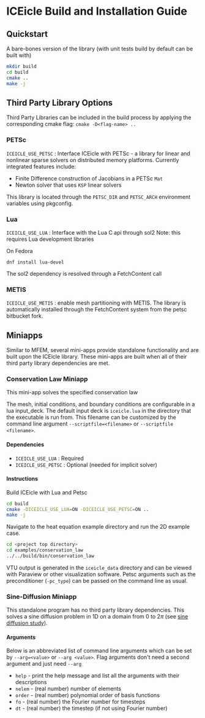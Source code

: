 # ICEicle Build and Installation Guide
## Quickstart
A bare-bones version of the library (with unit tests build by default can be built with)
```bash
mkdir build 
cd build 
cmake .. 
make -j
```

## Third Party Library Options

Third Party Libraries can be included in the build process by applying the corresponding cmake flag: `cmake -D<flag-name> ..`

### PETSc
`ICEICLE_USE_PETSC` : Interface ICEicle with PETSc - a library for linear and nonlinear sparse solvers on distributed memory platforms. Currently integrated features include:
- Finite Difference construction of Jacobians in a PETSc `Mat`
- Newton solver that uses `KSP` linear solvers

This library is located through the `PETSC_DIR` and `PETSC_ARCH` environment variables using pkgconfig.

### Lua 
`ICEICLE_USE_LUA` : Interface with the Lua C api through sol2
Note: this requires Lua development libraries


On Fedora
```
dnf install lua-devel
```

The sol2 dependency is resolved through a FetchContent call

### METIS
`ICEICLE_USE_METIS` : enable mesh partitioning with METIS. The library is automatically installed through the FetchContent system from the petsc bitbucket fork.

## Miniapps
Similar to MFEM, several mini-apps provide standalone functionality and are built upon the ICEicle library. These mini-apps are built when all of their third party library dependencies are met.

### Conservation Law Miniapp
This mini-app solves the specified conservation law

The mesh, initial conditions, and boundary conditions are configurable in a lua input_deck. The default input deck is `iceicle.lua` in the directory that the executable is run from. This filename can be customized by the command line argument `--scriptfile=<filename>` or `--scriptfile <filename>`.
#### Dependencies 
- `ICEICLE_USE_LUA` : Required
- `ICEICLE_USE_PETSC` : Optional (needed for implicit solver)

#### Instructions
Build ICEicle with Lua and Petsc 
```bash
cd build 
cmake -DICEICLE_USE_LUA=ON -DICEICLE_USE_PETSC=ON ..
make -j
```
Navigate to the heat equation example directory and run the 2D example case.
```bash
cd <project top directory>
cd examples/conservation_law
../../build/bin/conservation_law
```
VTU output is generated in the `iceicle_data` directory and can  be viewed with Paraview or other visualization software. 
Petsc arguments such as the preconditioner (`-pc_type`) can be passed on the command line as usual.

### Sine-Diffusion Miniapp 
This standalone program has no third party library dependencies. 
This solves a sine diffusion problem in 1D on a domain from $0$ to $2\pi$ (see [sine diffusion study](./sine_diffusion_1d_study.md)). 
#### Arguments 
Below is an abbreviated list of command line arguments which can be set by `--arg=<value>` or `--arg <value>`. Flag arguments don't need a second argument and just need `--arg`
- `help` - print the help message and list all the arguments with their descriptions
- `nelem` - (real number) number of elements
- `order` - (real number) polynomial order of basis functions 
- `fo` - (real number) the Fourier number for timesteps
- `dt` - (real number) the timestep (if not using Fourier number)
